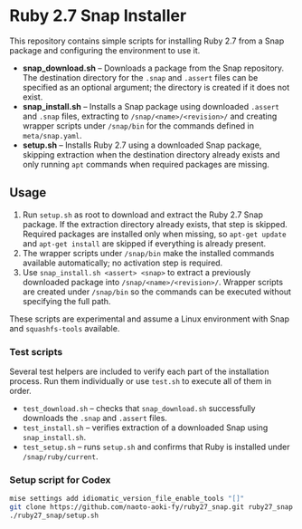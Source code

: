 # Ruby 2.7 Snap Installer

This repository contains simple scripts for installing Ruby 2.7 from a Snap package and configuring the environment to use it.

- **snap_download.sh** – Downloads a package from the Snap repository. The
  destination directory for the `.snap` and `.assert` files can be specified as
  an optional argument; the directory is created if it does not exist.
- **snap_install.sh** – Installs a Snap package using downloaded `.assert` and
  `.snap` files, extracting to `/snap/<name>/<revision>/` and creating
  wrapper scripts under `/snap/bin` for the commands defined in
  `meta/snap.yaml`.
- **setup.sh** – Installs Ruby 2.7 using a downloaded Snap package,
  skipping extraction when the destination directory already exists and only
  running `apt` commands when required packages are missing.

## Usage

1. Run `setup.sh` as root to download and extract the Ruby 2.7 Snap package. If the
   extraction directory already exists, that step is skipped.
   Required packages are installed only when missing, so `apt-get update` and
   `apt-get install` are skipped if everything is already present.
2. The wrapper scripts under `/snap/bin` make the installed commands available
   automatically; no activation step is required.
3. Use `snap_install.sh <assert> <snap>` to extract a previously downloaded
   package into `/snap/<name>/<revision>/`. Wrapper scripts are created under
   `/snap/bin` so the commands can be executed without specifying the full path.

These scripts are experimental and assume a Linux environment with Snap and `squashfs-tools` available.

### Test scripts

Several test helpers are included to verify each part of the installation process.
Run them individually or use `test.sh` to execute all of them in order.

- `test_download.sh` – checks that `snap_download.sh` successfully downloads the
  `.snap` and `.assert` files.
- `test_install.sh` – verifies extraction of a downloaded Snap using
  `snap_install.sh`.
- `test_setup.sh` – runs `setup.sh` and confirms that Ruby is installed under
  `/snap/ruby/current`.

### Setup script for Codex

```bash
mise settings add idiomatic_version_file_enable_tools "[]"
git clone https://github.com/naoto-aoki-fy/ruby27_snap.git ruby27_snap
./ruby27_snap/setup.sh
```
